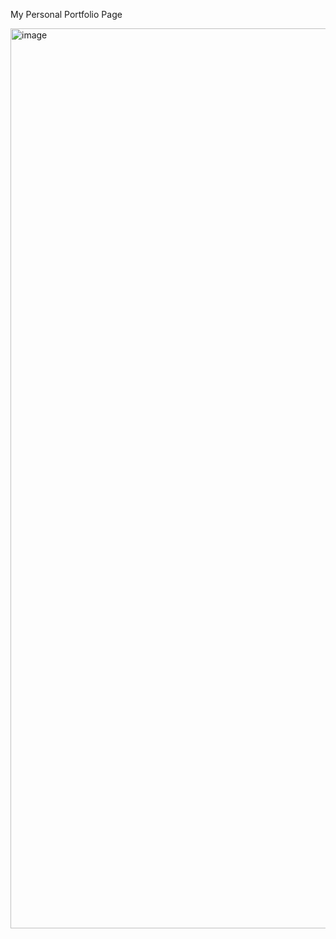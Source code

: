 My Personal Portfolio Page

<img width="1440" alt="image" src="https://github.com/shrad059/portfolio/assets/109416956/aed16912-ec2b-4c67-9d97-1df96d83bd25">
